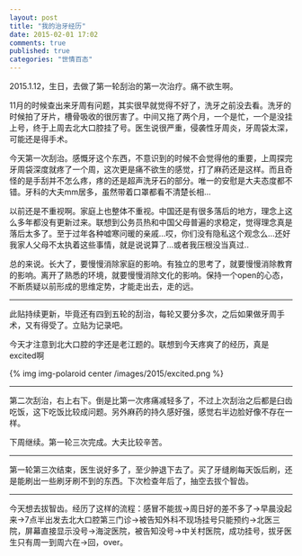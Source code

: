 ```yaml
---
layout: post
title: "我的治牙经历"
date: 2015-02-01 17:02
comments: true
published: true
categories: "世情百态"
---
```

  
  2015.1.12，生日，去做了第一轮刮治的第一次治疗。痛不欲生啊。

  11月的时候查出来牙周有问题，其实很早就觉得不好了，洗牙之前没去看。洗牙的时候拍了牙片，槽骨吸收的很厉害了。中间又拖了两个月，一个是忙，一个是没挂上号，终于上周去北大口腔挂了号。医生说很严重，侵袭性牙周炎，牙周袋太深，可能还是得手术。

  今天第一次刮治。感慨牙这个东西，不意识到的时候不会觉得他的重要，上周探完牙周袋深度就疼了一个周，这次更是痛不欲生的感觉，打了麻药还是这样。而且奇怪的是手刮并不怎么疼，疼的还是超声洗牙石的部分。唯一的安慰是大夫态度都不错。牙科的大夫mm居多，虽然带着口罩都看不清楚长相...

  以前还是不重视啊。家庭上也整体不重视。中国还是有很多落后的地方，理念上这么多年都没有更新过来。联想到公务员热和中国父母普遍的求稳定，觉得理念真是落后太多了。至于过年各种嘘寒问暖的亲戚...哎，你们没有隐私这个观念么...还好我家人父母不太执着这些事情，就是说说算了...或者我压根没当真过..

  总的来说。长大了，要慢慢消除家庭的影响。有独立的思考了，就要慢慢消除教育的影响。离开了熟悉的环境，就要慢慢消除文化的影响。保持一个open的心态，不断质疑以前形成的思维定势，才能走出去，走的远。

---------

  此贴持续更新，毕竟还有四到五轮的刮治，每轮又要分多次，之后如果做牙周手术，又有得受了。立贴为记录吧。

  今天才注意到北大口腔的字还是老江题的。联想到今天疼爽了的经历，真是excited啊

  {% img img-polaroid center /images/2015/excited.png %}

----------
  
  第二次刮治，右上右下。倒是比第一次疼痛减轻多了，不过上次刮治之后都是臼齿吃饭，这下吃饭比较成问题。另外麻药的持久感好强，感觉右半边脸好像不存在一样。

  下周继续。第一轮三次完成。大夫比较辛苦。

-----------

  第一轮第三次结束，医生说好多了，至少肿退下去了。买了牙缝刷每天饭后刷，还是能刷出一些刷牙刷不到的东西。下次检查年后了，抽空去拔个智齿。

------------

  今天想去拔智齿。经历了这样的流程：感冒不能拔->周日好的差不多了->早晨没起来->7点半出发去北大口腔第三门诊->被告知外科不现场挂号只能预约->北医三院，屏幕直接显示没号->海淀医院，被告知没号->中关村医院，成功挂号，拔牙医生只有周一到周六在->回，over。
  